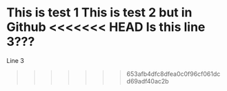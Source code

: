 This is test 1
This is test 2 but in Github
<<<<<<< HEAD
Is this line 3???
=======
  Line 3
>>>>>>> 653afb4dfc8dfea0c0f96cf061dcd69adf40ac2b
